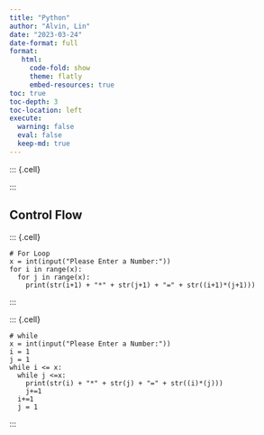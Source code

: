 ```yaml
---
title: "Python"
author: "Alvin, Lin"
date: "2023-03-24"
date-format: full
format:
   html:
     code-fold: show
     theme: flatly
     embed-resources: true
toc: true
toc-depth: 3
toc-location: left
execute:
  warning: false 
  eval: false
  keep-md: true
---
```



::: {.cell}

:::


## Control Flow

::: {.cell}

```{.python .cell-code}
# For Loop
x = int(input("Please Enter a Number:"))
for i in range(x):
  for j in range(x):
    print(str(i+1) + "*" + str(j+1) + "=" + str((i+1)*(j+1)))
```
:::

::: {.cell}

```{.python .cell-code}
# while
x = int(input("Please Enter a Number:"))
i = 1
j = 1
while i <= x:
  while j <=x:
    print(str(i) + "*" + str(j) + "=" + str((i)*(j)))
    j+=1
  i+=1
  j = 1
```
:::
